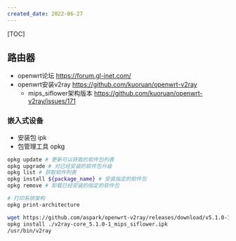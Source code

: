 ```yaml
---
created_date: 2022-06-27
---
```


[TOC]

## 路由器

- openwrt论坛 https://forum.gl-inet.com/
- openwrt安装v2ray https://github.com/kuoruan/openwrt-v2ray
  - mips_siflower架构版本 https://github.com/kuoruan/openwrt-v2ray/issues/171

### 嵌入式设备

- 安装包 ipk
- 包管理工具 opkg

```bash
opkg update # 更新可以获取的软件包列表
opkg upgrade # 对已经安装的软件包升级
opkg list # 获取软件列表
opkg install ${package_name} # 安装指定的软件包
opkg remove # 卸载已经安装的指定的软件包

# 打印系统架构
opkg print-architecture
```

```bash
wget https://github.com/aspark/openwrt-v2ray/releases/download/v5.1.0-1/v2ray-core_5.1.0-1_mips_siflower.ipk
opkg install ./v2ray-core_5.1.0-1_mips_siflower.ipk 
/usr/bin/v2ray 
```

